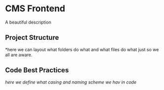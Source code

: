 # CMS Frontend

A beautiful description


## Project Structure

*here we can layout what folders do what and what files do what just so we all are aware.



## Code Best Practices

*here we define what casing and naming scheme we hav in code*